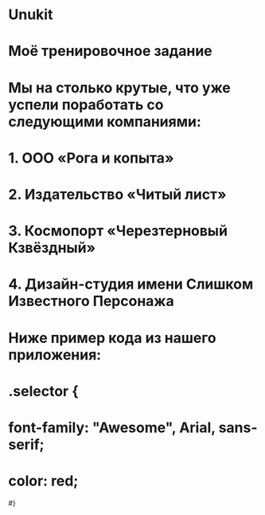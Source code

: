 ﻿# Unukit

# Моё тренировочное задание

# Мы на столько крутые, что уже успели поработать со следующими компаниями:
# 1. ООО «Рога и копыта»
# 2. Издательство «Читый лист»
# 3. Космопорт «Черезтерновый Кзвёздный»
# 4. Дизайн-студия имени Слишком Известного Персонажа
# Ниже пример кода из нашего приложения:
# .selector {
#  font-family: "Awesome", Arial, sans-serif;
#  color: red;
#}

